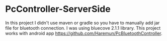 # PcController-ServerSide

In this project I didn't use maven or gradle so you have to manually add jar file for bluetooth connection.
I was using bluecove 2.1.1 library.
This project works with android app https://github.com/Haremun/PcBluetoothController.
